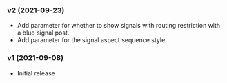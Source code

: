 ### v2  (2021-09-23)

* Add parameter for whether to show signals with routing restriction with a blue signal post.
* Add parameter for the signal aspect sequence style.

### v1  (2021-09-08)

* Initial release

